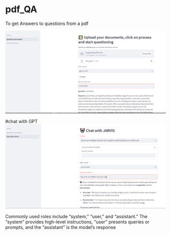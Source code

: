# pdf_QA
To get Answers to questions from a pdf

![Alt-Text](Docs/Images/question_doc.PNG)


#chat with GPT
![Alt-Text](Docs/Images/chat_with_jarvis.PNG)


Commonly used roles include “system,” “user,” and “assistant.”
The “system” provides high-level instructions, 
“user” presents queries or prompts, and the 
“assistant” is the model’s response

